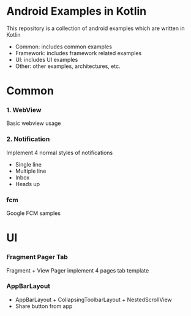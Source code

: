 Android Examples in Kotlin
===================================
This repository is a collection of android examples which are written in Kotlin
+ Common: includes common examples
+ Framework: includes framework related examples
+ UI: includes UI examples
+ Other: other examples, architectures, etc.

# Common

### 1. WebView
Basic webview usage

### 2. Notification
Implement 4 normal styles of notifications
+ Single line
+ Multiple line
+ Inbox
+ Heads up

### fcm
Google FCM samples

# UI
### Fragment Pager Tab
Fragment + View Pager implement 4 pages tab template

### AppBarLayout
+ AppBarLayout + CollapsingToolbarLayout + NestedScrollView
+ Share button from app